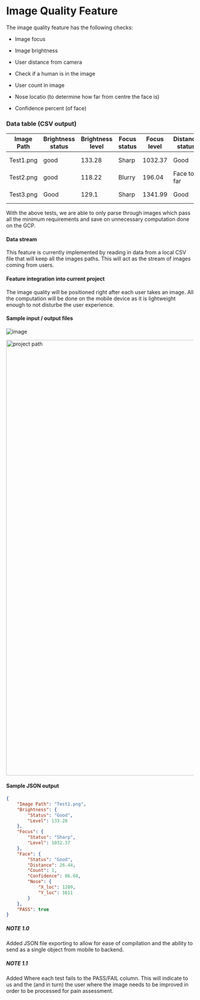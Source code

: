 # Image Quality Feature

The image quality feature has the following checks:

- Image focus

- Image brightness

- User distance from camera

- Check if a human is in the image

- User count in image

- Nose locatio (to determine how far from centre the face is)

- Confidence percent (of face)


### Data table (CSV output)
| Image Path | Brightness status | 	Brightness level  |  Focus status | Focus level |  Distance status | Distance |  Face count | Confidence |   Nose X_Y |  Quality | 
|--|--|--|--|--|--|--|--|--|--|--|
| Test1.png | good | 133.28 | Sharp | 1032.37 | Good | 26.44 | 1 | 86.68 | X1289, T1611  | PASS | 
| Test2.png | good | 118.22 | Blurry | 196.04 | Face too far | 12.92 | 1 |  |  | FAIL |
| Test3.png | Good | 129.1 | Sharp | 1341.99 | Good | 48.47 | 1 | 80.14 | X740, Y1080  | PASS |


With the above tests, we are able to only parse through images which pass all the minimum requirements and save on unnecessary computation done on the GCP. 


#### Data stream

This feature is currently implemented by reading in data from a local CSV file that will keep all the images paths. This will act as the stream of images coming from users.

  

#### Feature integration into current project
The image quality will be positioned right after each user takes an image. All the computation will be done on the mobile device as it is lightweight enough to not disturbe the user experience.

#### Sample input / output files


![image](https://user-images.githubusercontent.com/62866537/205485368-a13e0ede-b1e7-4057-945a-33c7ad023dac.png)

<img width="1170" alt="project path" src="https://user-images.githubusercontent.com/62866537/205485392-f0ebffff-12a0-4799-bde2-83a608321163.png">


#### Sample JSON output
```json
{
    "Image Path": "Test1.png",
    "Brightness": {
        "Status": "Good",
        "Level": 133.28
    },
    "Focus": {
        "Status": "Sharp",
        "Level": 1032.37
    },
    "Face": {
        "Status": "Good",
        "Distance": 26.44,
        "Count": 1,
        "Confidence": 86.68,
        "Nose": {
            "X_loc": 1289,
            "Y_loc": 1611
        }
    },
    "PASS": true
}
```


##### NOTE 1.0
Added JSON file exporting to allow for ease of compilation and the ability to send as a single object from mobile to backend. 

##### NOTE 1.1
Added Where each test fails to the PASS/FAIL column. This will indicate to us and the (and in turn) the user where the image needs to be improved in order to be processed for pain assessment.